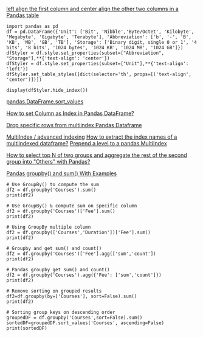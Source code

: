 

[left align the first column and center align the other two columns in a Pandas table](https://stackoverflow.com/questions/59453091/left-align-the-first-column-and-center-align-the-other-columns-in-a-pandas-table)

```
import pandas as pd
df = pd.DataFrame({'Unit': ['Bit', 'Nibble','Byte/Octet', 'Kilobyte', 'Megabyte', 'Gigabyte', 'Terabyte'], 'Abbreviation': ['b', '-', 'B', 'KB', 'MB', 'GB', 'TB'], 'Storage': ['Binary digit, single 0 or 1', '4 bits', '8 bits', '1024 bytes', '1024 KB', '1024 MB', '1024 GB']})
dfStyler = df.style.set_properties(subset=["Abbreviation", "Storage"],**{'text-align': 'center'})
dfStyler = df.style.set_properties(subset=["Unit"],**{'text-align': 'left'})
dfStyler.set_table_styles([dict(selector='th', props=[('text-align', 'center')])])

display(dfStyler.hide_index())
```

[pandas.DataFrame.sort_values](https://pandas.pydata.org/docs/reference/api/pandas.DataFrame.sort_values.html)


[How to set Column as Index in Pandas DataFrame?](https://pythonexamples.org/pandas-set-column-as-index/#:~:text=To%20set%20a%20column%20as,index%2C%20to%20set_index()%20method.)

[Drop specific rows from multiindex Pandas Dataframe](https://www.geeksforgeeks.org/drop-specific-rows-from-multiindex-pandas-dataframe/?ref=rp)

[MultiIndex / advanced indexing](https://pandas.pydata.org/pandas-docs/version/1.2.0/user_guide/advanced.html)
[How to extract the index names of a multiindexed dataframe?](https://stackoverflow.com/questions/41674992/how-to-extract-the-index-names-of-a-multiindexed-dataframe)
[Prepend a level to a pandas MultiIndex](https://stackoverflow.com/questions/14744068/prepend-a-level-to-a-pandas-multiindex)

[How to select top N of two groups and aggregate the rest of the second group into "Others" with Pandas?](https://stackoverflow.com/questions/67720054/how-to-select-top-n-of-two-groups-and-aggregate-the-rest-of-the-second-group-int)

[Pandas groupby() and sum() With Examples](https://sparkbyexamples.com/pandas/pandas-groupby-sum-examples/)
```
# Use GroupBy() to compute the sum
df2 = df.groupby('Courses').sum()
print(df2)

# Use GroupBy() & compute sum on specific column
df2 = df.groupby('Courses')['Fee'].sum()
print(df2)

# Using GroupBy multiple column
df2 = df.groupby(['Courses','Duration'])['Fee'].sum()
print(df2)

# Groupby and get sum() and count()
df2 = df.groupby('Courses')['Fee'].agg(['sum','count'])
print(df2)

# Pandas groupby get sum() and count()
df2 = df.groupby('Courses').agg({'Fee': ['sum','count']})
print(df2)

# Remove sorting on grouped results
df2=df.groupby(by=['Courses'], sort=False).sum()
print(df2)

# Sorting group keys on descending order
groupedDF = df.groupby('Courses',sort=False).sum()
sortedDF=groupedDF.sort_values('Courses', ascending=False)
print(sortedDF)
```

